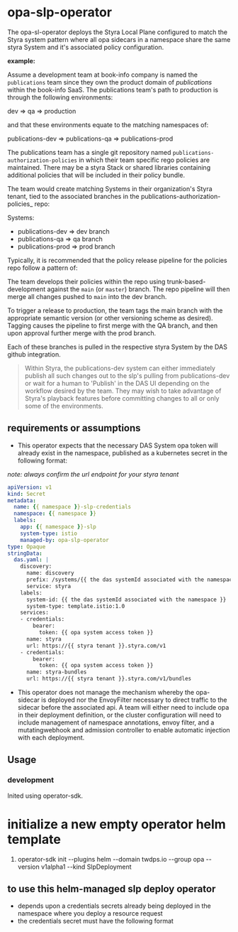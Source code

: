 # opa-slp-operator

The opa-sl-operator deploys the Styra Local Plane configured to match the Styra system pattern where all opa sidecars in a namespace share the same styra System and it's associated policy configuration.  

**example:**  

Assume a development team at book-info company is named the `publications` team since they own the product domain of _publications_ within the book-info SaaS. The publications team's path to production is through the following environments:  

dev => qa => production  

and that these environments equate to the matching namespaces of:  

publications-dev => publications-qa => publications-prod  

The publications team has a single git repository named `publications-authorization-policies` in which their team specific rego policies are maintained. There may be a styra Stack or shared libraries containing additional policies that will be included in their policy bundle.

The team would create matching Systems in their organization's Styra tenant, tied to the associated branches in the publications-authorization-policies_ repo:  

Systems:  
- publications-dev => dev branch  
- publications-qa => qa branch  
- publications-prod => prod branch  

Typically, it is recommended that the policy release pipeline for the policies repo follow a pattern of:  

The team develops their policies within the repo using trunk-based-development against the `main` (or `master`) branch. The repo pipeline will then merge all changes pushed to `main` into the dev branch.  

To trigger a release to production, the team tags the main branch with the appropriate semantic version (or other versioning scheme as desired). Tagging causes the pipeline to first merge with the QA branch, and then upon approval further merge with the prod branch.  

Each of these branches is pulled in the respective styra System by the DAS github integration.  

> Within Styra, the publications-dev system can either immediately publish all such changes out to the slp's pulling from publications-dev or wait for a human to 'Publish' in the DAS UI depending on the workflow desired by the team. They may wish to take advantage of Styra's playback features before committing changes to all or only some of the environments.  

## requirements or assumptions

* This operator expects that the necessary DAS System opa token will already exist in the namespace, published as a kubernetes secret in the following format:  

_note: always confirm the url endpoint for your styra tenant_  

```yaml
apiVersion: v1
kind: Secret
metadata:
  name: {{ namespace }}-slp-credentials
  namespace: {{ namespace }}
  labels:
    app: {{ namespace }}-slp
    system-type: istio
    managed-by: opa-slp-operator
type: Opaque
stringData:
  das.yaml: |
    discovery:
      name: discovery
      prefix: /systems/{{ the das systemId associated with the namespace }}
      service: styra
    labels:
      system-id: {{ the das systemId associated with the namespace }}
      system-type: template.istio:1.0
    services:
    - credentials:
        bearer:
          token: {{ opa system access token }}
      name: styra
      url: https://{{ styra tenant }}.styra.com/v1
    - credentials:
        bearer:
          token: {{ opa system access token }}
      name: styra-bundles
      url: https://{{ styra tenant }}.styra.com/v1/bundles
```

* This operator does not manage the mechanism whereby the opa-sidecar is deployed nor the EnvoyFilter necessary to direct traffic to the sidecar before the associated api. A team will either need to include opa in their deployment definition, or the cluster configuration will need to include management of namespace annotations, envoy filter, and a mutatingwebhook and admission controller to enable automatic injection with each deployment.  

## Usage


### development

Inited using operator-sdk.  

# initialize a new empty operator helm template
1. operator-sdk init --plugins helm --domain twdps.io --group opa --version v1alpha1 --kind SlpDeployment

## to use this helm-managed slp deploy operator

- depends upon a credentials secrets already being deployed in the namespace where you deploy a resource request
- the credentials secret must have the following format

